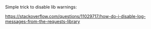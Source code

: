 Simple trick to disable lib warnings:

https://stackoverflow.com/questions/11029717/how-do-i-disable-log-messages-from-the-requests-library

